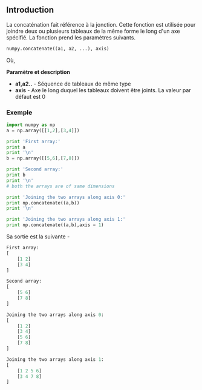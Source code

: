 ## Introduction

La concaténation fait référence à la jonction. Cette fonction est utilisée pour joindre deux ou plusieurs tableaux de la même forme le long d'un axe spécifié. La fonction prend les paramètres suivants.

```python
numpy.concatenate((a1, a2, ...), axis)
```

Où,

**Paramètre et description**

- **a1,a2..** - Séquence de tableaux de même type
- **axis** - Axe le long duquel les tableaux doivent être joints. La valeur par défaut est 0

### Exemple

```python
import numpy as np 
a = np.array([[1,2],[3,4]]) 

print 'First array:' 
print a 
print '\n'  
b = np.array([[5,6],[7,8]]) 

print 'Second array:' 
print b 
print '\n'  
# both the arrays are of same dimensions 

print 'Joining the two arrays along axis 0:' 
print np.concatenate((a,b)) 
print '\n'  

print 'Joining the two arrays along axis 1:' 
print np.concatenate((a,b),axis = 1)
```

Sa sortie est la suivante -

```python
First array:
[
    [1 2]
    [3 4]
]

Second array:
[
    [5 6]
    [7 8]
]

Joining the two arrays along axis 0:
[
    [1 2]
    [3 4]
    [5 6]
    [7 8]
]

Joining the two arrays along axis 1:
[
    [1 2 5 6]
    [3 4 7 8]
]
```